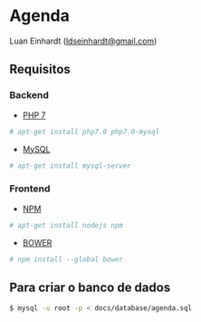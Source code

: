 # Agenda

Luan Einhardt (<ldseinhardt@gmail.com>)

## Requisitos

### Backend

* [PHP 7](http://php.net)

```bash
# apt-get install php7.0 php7.0-mysql
```

* [MySQL](http://mysql.com)

```bash
# apt-get install mysql-server
```

### Frontend

* [NPM](http://www.npmjs.com)

```bash
# apt-get install nodejs npm
```

* [BOWER](http://bower.io)

```bash
# npm install --global bower
```

## Para criar o banco de dados

```bash
$ mysql -u root -p < docs/database/agenda.sql
```
